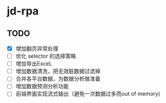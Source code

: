 # jd-rpa
## TODO
- [x] 增加翻页异常处理
- [ ] 优化 selector 的选择策略
- [ ] 增加导出ExceL
- [ ] 增加数据清洗，把无效脏数据过滤掉
- [ ] 合并各平台数据，为数据分析做准备
- [ ] 增加数据预测分析功能
- [ ] 前端界面实现流式输出（避免一次数据过多而out of memory)
